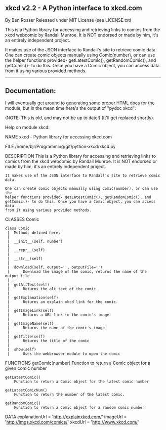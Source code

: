 xkcd v2.2 - A Python interface to xkcd.com
------------------------------------------

By Ben Rosser
Released under MIT License (see LICENSE.txt)

This is a Python library for accessing and retrieving links to comics from the
xkcd webcomic by Randall Munroe. It is NOT endorsed or made by him, it's an
entirely independent project.

It makes use of the JSON interface to Randall's site to retrieve comic data.
One can create comic objects manually using Comic(number), or can use the helper
functions provided- getLatestComic(), getRandomComic(), and getComic()- to do
this. Once you have a Comic object, you can access data from it using various
provided methods.

-------------------------------------------------------------------------------

Documentation:
--------------

I will eventually get around to generating some proper HTML docs for the module,
but in the mean time here's the output of "pydoc xkcd":

(NOTE: This is old, and may not be up to date!)
(It'll get replaced shortly).

Help on module xkcd:

NAME
    xkcd - Python library for accessing xkcd.com

FILE
    /home/bjr/Programming/git/python-xkcd/xkcd.py

DESCRIPTION
    This is a Python library for accessing and retrieving links to comics from
    the xkcd webcomic by Randall Munroe. It is NOT endorsed or made by him, it's
    an entirely independent project.
    
    It makes use of the JSON interface to Randall's site to retrieve comic data.
    
    One can create comic objects manually using Comic(number), or can use the
    helper functions provided- getLatestComic(), getRandomComic(), and
    getComic()- to do this. Once you have a Comic object, you can access data
    from it using various provided methods.

CLASSES
    Comic
    
    class Comic
     |  Methods defined here:
     |  
     |  __init__(self, number)
     |  
     |  __repr__(self)
     |  
     |  __str__(self)
     |  
     |  download(self, output='', outputFile='')
     |      Download the image of the comic, returns the name of the output file
     |  
     |  getAltText(self)
     |      Returns the alt text of the comic
     |  
     |  getExplanation(self)
     |      Returns an explain xkcd link for the comic.
     |  
     |  getImageLink(self)
     |      Returns a URL link to the comic's image
     |  
     |  getImageName(self)
     |      Returns the name of the comic's image
     |  
     |  getTitle(self)
     |      Returns the title of the comic
     |  
     |  show(self)
     |      Uses the webbrowser module to open the comic

FUNCTIONS
    getComic(number)
        Function to return a Comic object for a given comic number
    
    getLatestComic()
        Function to return a Comic object for the latest comic number
    
    getLatestComicNum()
        Function to return the number of the latest comic.
    
    getRandomComic()
        Function to return a Comic object for a random comic number

DATA
    explanationUrl = 'http://explainxkcd.com/'
    imageUrl = 'http://imgs.xkcd.com/comics/'
    xkcdUrl = 'http://www.xkcd.com/'
